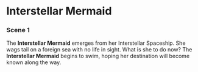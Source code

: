# Interstellar Mermaid

### Scene 1

The **Interstellar Mermaid** emerges from her Interstellar Spaceship. She wags tail on a foreign sea with no life in sight. What is she to do now? The **Interstellar Mermaid** begins to swim, hoping her destination will become known along the way.

